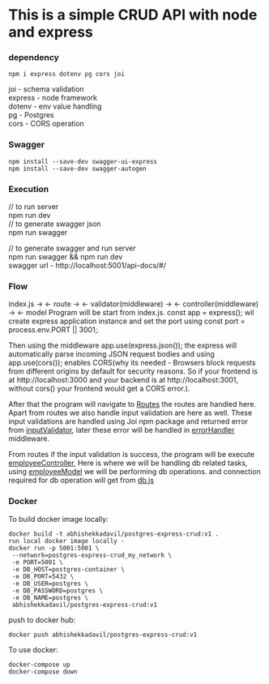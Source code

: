 # This is a simple CRUD API with node and express

### dependency

```
npm i express dotenv pg cors joi
```

joi - schema validation  
express - node framework  
dotenv - env value handling  
pg - Postgres  
cors - CORS operation

### Swagger

```
npm install --save-dev swagger-ui-express
npm install --save-dev swagger-autogen
```

### Execution

// to run server  
npm run dev  
// to generate swagger json  
npm run swagger

// to generate swagger and run server  
npm run swagger && npm run dev  
swagger url - http://localhost:5001/api-docs/#/

### Flow

index.js -> <- route -> <- validator(middleware) -> <- controller(middleware) -> <- model
Program will be start from index.js. const app = express(); wil create express application instance and set the port using const port = process.env.PORT || 3001;.

Then using the middleware app.use(express.json()); the express will automatically parse incoming JSON request bodies and using app.use(cors()); enables CORS(why its needed - Browsers block requests from different origins by default for security reasons.
So if your frontend is at http://localhost:3000 and your backend is at http://localhost:3001, without cors() your frontend would get a CORS error.).

After that the program will navigate to [Routes](src/routes/employeeRoutes.js) the routes are handled here. Apart from routes we also handle input validation are here as well. These input validations are handled using Joi npm package and returned error from [inputValidator](src/middlewares/inputValidator.js), later these error will be handled in [errorHandler](src/middlewares/errorHandler.js) middleware.

From routes if the input validation is success, the program will be execute [employeeController](src/controllers/employeeController.js), Here is where we will be handling db related tasks, using [employeeModel](src/models/employeeModel.js) we will be performing db operations. and connection required for db operation will get from [db.js](src/config/db.js)

### Docker

To build docker image locally:

```
docker build -t abhishekkadavil/postgres-express-crud:v1 .
run local docker image locally -
docker run -p 5001:5001 \
 --network=postgres-express-crud_my_network \
 -e PORT=5001 \
 -e DB_HOST=postgres-container \
 -e DB_PORT=5432 \
 -e DB_USER=postgres \
 -e DB_PASSWORD=postgres \
 -e DB_NAME=postgres \
 abhishekkadavil/postgres-express-crud:v1
```

push to docker hub:

```
docker push abhishekkadavil/postgres-express-crud:v1
```

To use docker:

```
docker-compose up
docker-compose down
```
